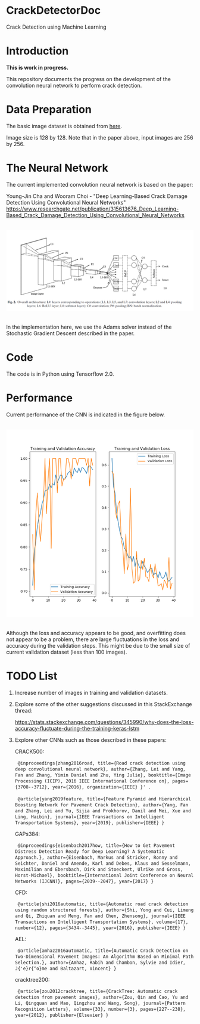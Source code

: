# CrackDetectorDoc

Crack Detection using Machine Learning

# Introduction

**This is work in progress.**

This repository documents the progress on the development of the convolution neural network to perform crack detection. 


# Data Preparation

The basic image dataset is obtained from [here](https://drive.google.com/file/d/1kC60RGO3rcScVk7HY-s7tTMJeMbADfh1/view).

Image size is 128 by 128. Note that in the paper above, input images are 256 by 256.


# The Neural Network

The current implemented convolution neural network is based on the paper:

Young-Jin Cha and Wooram Choi - "Deep Learning-Based Crack Damage Detection Using Convolutional Neural Networks"
https://www.researchgate.net/publication/315613676_Deep_Learning-Based_Crack_Damage_Detection_Using_Convolutional_Neural_Networks

<br/>![](./figures/CNN1.PNG	)<br/><br/>


In the implementation here, we use the Adams solver instead of the Stochastic Gradient Descent described in the paper.

# Code

The code is in Python using Tensorflow 2.0.

# Performance

Current performance of the CNN is indicated in the figure below. 

<br/>![](./figures/Performance.png)<br/><br/>

Although the loss and accuracy appears to be good, and overfitting does not appear to be a problem, there are large fluctuations in the loss and accuracy during the validation steps. This might be due to the small size of current validation dataset (less than 100 images). 

# TODO List

1. Increase number of images in training and validation datasets.

2. Explore some of the other suggestions discussed in this StackExchange thread:

    https://stats.stackexchange.com/questions/345990/why-does-the-loss-accuracy-fluctuate-during-the-training-keras-lstm

3. Explore other CNNs such as those described in these papers:


    CRACK500:

        @inproceedings{zhang2016road, title={Road crack detection using deep convolutional neural network}, author={Zhang, Lei and Yang, Fan and Zhang, Yimin Daniel and Zhu, Ying Julie}, booktitle={Image Processing (ICIP), 2016 IEEE International Conference on}, pages={3708--3712}, year={2016}, organization={IEEE} }' .

        @article{yang2019feature, title={Feature Pyramid and Hierarchical Boosting Network for Pavement Crack Detection}, author={Yang, Fan and Zhang, Lei and Yu, Sijia and Prokhorov, Danil and Mei, Xue and Ling, Haibin}, journal={IEEE Transactions on Intelligent Transportation Systems}, year={2019}, publisher={IEEE} }

    GAPs384:

        @inproceedings{eisenbach2017how, title={How to Get Pavement Distress Detection Ready for Deep Learning? A Systematic Approach.}, author={Eisenbach, Markus and Stricker, Ronny and Seichter, Daniel and Amende, Karl and Debes, Klaus and Sesselmann, Maximilian and Ebersbach, Dirk and Stoeckert, Ulrike and Gross, Horst-Michael}, booktitle={International Joint Conference on Neural Networks (IJCNN)}, pages={2039--2047}, year={2017} }

    CFD:

        @article{shi2016automatic, title={Automatic road crack detection using random structured forests}, author={Shi, Yong and Cui, Limeng and Qi, Zhiquan and Meng, Fan and Chen, Zhensong}, journal={IEEE Transactions on Intelligent Transportation Systems}, volume={17}, number={12}, pages={3434--3445}, year={2016}, publisher={IEEE} }

    AEL:

        @article{amhaz2016automatic, title={Automatic Crack Detection on Two-Dimensional Pavement Images: An Algorithm Based on Minimal Path Selection.}, author={Amhaz, Rabih and Chambon, Sylvie and Idier, J{'e}r{^o}me and Baltazart, Vincent} }

    cracktree200:

        @article{zou2012cracktree, title={CrackTree: Automatic crack detection from pavement images}, author={Zou, Qin and Cao, Yu and Li, Qingquan and Mao, Qingzhou and Wang, Song}, journal={Pattern Recognition Letters}, volume={33}, number={3}, pages={227--238}, year={2012}, publisher={Elsevier} }





